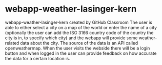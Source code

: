 # webapp-weather-lasinger-kern
webapp-weather-lasinger-kern created by GitHub Classroom
The user is able to either select a city on a map of the world or enter the name of a city (optionally the user can add the ISO 3166 country code of the country the city is in, to specify which city) and the webapp will provide some weather-related data about the city.
The source of the data is an API called openweathermap.
When the user visits the webside there will be a login button and when logged in the user can provide feedback on how accurate the data for a certain location is.
